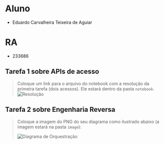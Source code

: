 # Aluno
* Eduardo Carvalheira Teixeira de Aguiar

# RA
* 233686

## Tarefa 1 sobre APIs de acesso

> Coloque um link para o arquivo do notebook com a resolução da primeira tarefa (dois acessos). Ele estará dentro da pasta `notebook`.
> ![Resolução](notebook/lab01-api.ipynb)

## Tarefa 2 sobre Engenharia Reversa
> Coloque a imagem do PNG do seu diagrama como ilustrado abaixo (a imagem estará na pasta `image`):
>
> ![Diagrama de Orquestração](images/diagrama-er.png)
